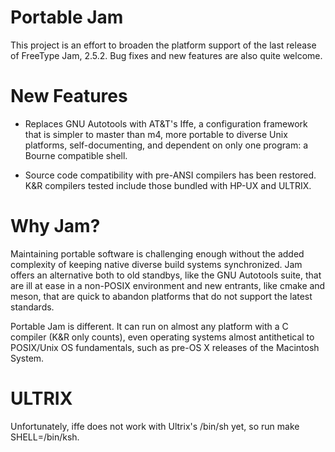 Portable Jam
============

This project is an effort to broaden the platform support of the last
release of FreeType Jam, 2.5.2. Bug fixes and new features are also
quite welcome.

New Features
============

- Replaces GNU Autotools with AT&T's Iffe, a configuration framework
  that is simpler to master than m4, more portable to diverse Unix
  platforms, self-documenting, and dependent on only one program: a
  Bourne compatible shell.

- Source code compatibility with pre-ANSI compilers has been restored.
  K&R compilers tested include those bundled with HP-UX and ULTRIX.

Why Jam?
========

Maintaining portable software is challenging enough without the added
complexity of keeping native diverse build systems synchronized. Jam
offers an alternative both to old standbys, like the GNU Autotools
suite, that are ill at ease in a non-POSIX environment and new
entrants, like cmake and meson, that are quick to abandon platforms
that do not support the latest standards.

Portable Jam is different. It can run on almost any platform with a C
compiler (K&R only counts), even operating systems almost antithetical
to POSIX/Unix OS fundamentals, such as pre-OS X releases of the
Macintosh System.

ULTRIX
======

Unfortunately, iffe does not work with Ultrix's /bin/sh yet, so run
make SHELL=/bin/ksh.